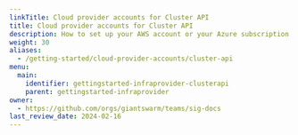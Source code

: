 ```yaml
---
linkTitle: Cloud provider accounts for Cluster API
title: Cloud provider accounts for Cluster API
description: How to set up your AWS account or your Azure subscription in for Cluster API order to run Giant Swarm management clusters and workload clusters under your jurisdiction.
weight: 30
aliases:
  - /getting-started/cloud-provider-accounts/cluster-api
menu:
  main:
    identifier: gettingstarted-infraprovider-clusterapi
    parent: gettingstarted-infraprovider
owner:
  - https://github.com/orgs/giantswarm/teams/sig-docs
last_review_date: 2024-02-16
---
```

